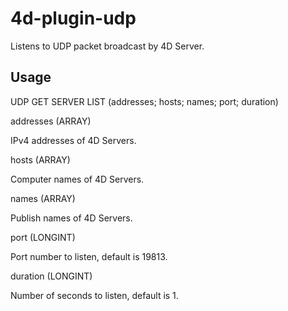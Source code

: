 4d-plugin-udp
=============

Listens to UDP packet broadcast by 4D Server.

Usage
-----
UDP GET SERVER LIST (addresses; hosts; names; port; duration)

addresses (ARRAY)

IPv4 addresses of 4D Servers.

hosts (ARRAY)

Computer names of 4D Servers.

names (ARRAY)

Publish names of 4D Servers.

port (LONGINT)

Port number to listen, default is 19813.

duration (LONGINT)

Number of seconds to listen, default is 1.
